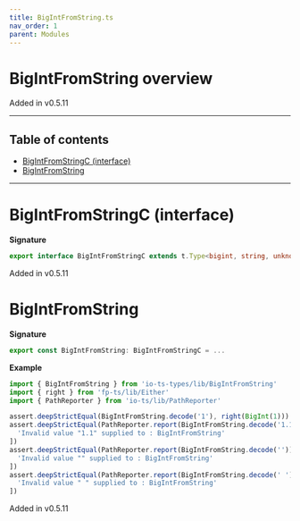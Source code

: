 ```yaml
---
title: BigIntFromString.ts
nav_order: 1
parent: Modules
---
```


# BigIntFromString overview

Added in v0.5.11

---

<h2 class="text-delta">Table of contents</h2>

- [BigIntFromStringC (interface)](#bigintfromstringc-interface)
- [BigIntFromString](#bigintfromstring)

---

# BigIntFromStringC (interface)

**Signature**

```ts
export interface BigIntFromStringC extends t.Type<bigint, string, unknown> {}
```

Added in v0.5.11

# BigIntFromString

**Signature**

```ts
export const BigIntFromString: BigIntFromStringC = ...
```

**Example**

```ts
import { BigIntFromString } from 'io-ts-types/lib/BigIntFromString'
import { right } from 'fp-ts/lib/Either'
import { PathReporter } from 'io-ts/lib/PathReporter'

assert.deepStrictEqual(BigIntFromString.decode('1'), right(BigInt(1)))
assert.deepStrictEqual(PathReporter.report(BigIntFromString.decode('1.1')), [
  'Invalid value "1.1" supplied to : BigIntFromString'
])
assert.deepStrictEqual(PathReporter.report(BigIntFromString.decode('')), [
  'Invalid value "" supplied to : BigIntFromString'
])
assert.deepStrictEqual(PathReporter.report(BigIntFromString.decode(' ')), [
  'Invalid value " " supplied to : BigIntFromString'
])
```

Added in v0.5.11

